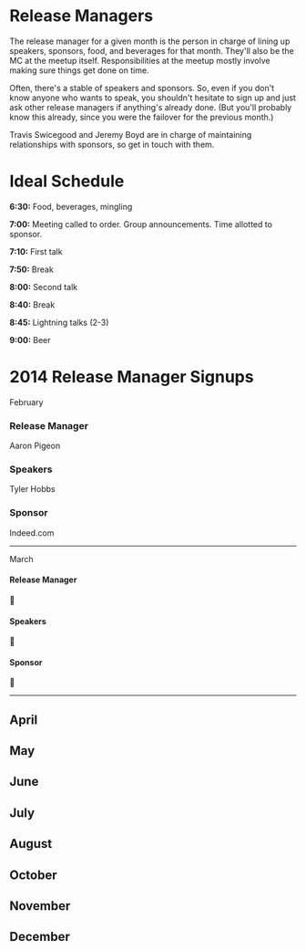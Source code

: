 Release Managers
================
The release manager for a given month is the person in charge of lining up speakers, sponsors, food, and beverages for that month. They'll also be the MC at the meetup itself. Responsibilities at the meetup mostly involve making sure things get done on time.

Often, there's a stable of speakers and sponsors. So, even if you don't know anyone who wants to speak, you shouldn't hesitate to sign up and just ask other release managers if anything's already done. (But you'll probably know this already, since you were the failover for the previous month.)

Travis Swicegood and Jeremy Boyd are in charge of maintaining relationships with sponsors, so get in touch with them.

Ideal Schedule
==============
**6:30:** Food, beverages, mingling

**7:00:** Meeting called to order. Group announcements. Time allotted to sponsor.

**7:10:** First talk

**7:50:** Break

**8:00:** Second talk

**8:40:** Break

**8:45:** Lightning talks (2-3)

**9:00:** Beer

2014 Release Manager Signups
=======================
February
### Release Manager
Aaron Pigeon

### Speakers
Tyler Hobbs

### Sponsor
Indeed.com

-------
March
#### Release Manager
:cake:

#### Speakers
:cake:

#### Sponsor
:cake:

-------
April
-------
May
-------
June
-------
July
-------
August
-------
October
-------
November
-------
December
-------
